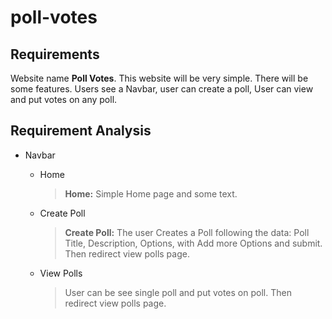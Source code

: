 # poll-votes

## Requirements

Website name **Poll Votes**. This website will be very simple. There will be some features. Users see a Navbar, user can create a poll, User can view and put votes on any poll.

## Requirement Analysis

- Navbar

  - Home
    > **Home:** Simple Home page and some text.
  - Create Poll
    > **Create Poll:** The user Creates a Poll following the data: Poll Title, Description, Options, with Add more Options and submit. Then redirect view polls page.
  - View Polls
    > User can be see single poll and put votes on poll. Then redirect view polls page.
